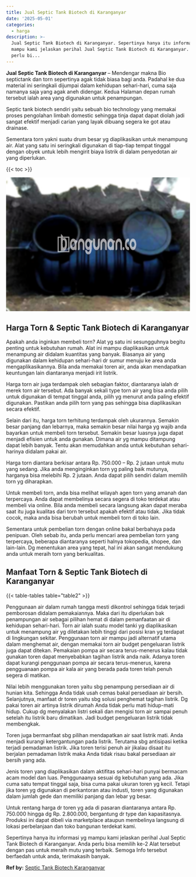 ```yaml
---
title: Jual Septic Tank Biotech di Karanganyar
date: '2025-05-01'
categories:
  - harga
description: >-
  Jual Septic Tank Biotech di Karanganyar. Sepertinya hanya itu informasi yg
  mampu kami jelaskan perihal Jual Septic Tank Biotech di Karanganyar. Anda
  perlu bi...
---
```


**Jual Septic Tank Biotech di Karanganyar** – Mendengar makna Bio septictank dan torn sepertinya agak tidak biasa bagi anda. Padahal ke dua material ini seringkali dijumpai dalam kehidupan sehari-hari, cuma saja namanya saja yang agak aneh didengar. Kedua Halaman depan rumah tersebut ialah area yang digunakan untuk penampungan.

Septic tank biotech sendiri yaitu sebuah bio technology yang memakai proses pengolahan limbah domestic sehingga tinja dapat dapat diolah jadi sangat efektif menjadi carian yang layak dibuang segera ke got atau drainase.

Sementara torn yakni suatu drum besar yg diaplikasikan untuk menampung air. Alat yang satu ini seringkali digunakan di tiap-tiap tempat tinggal dengan obyek untuk lebih mengirit biaya listrik di dalam penyedotan air yang diperlukan.

{{< toc >}}

![Jual Septic Tank Biotech di Karanganyar](/images/jual-bio-septictank-29.png)

## Harga Torn & Septic Tank Biotech di Karanganyar

Apakah anda inginkan membeli torn? Alat yg satu ini sesungguhnya begitu penting untuk kebutuhan rumah. Alat ini mampu diaplikasikan untuk menampung air didalam kuantitas yang banyak. Biasanya air yang digunakan dalam kehidupan sehari-hari dr sumur menuju ke area anda mengaplikasikannya. Bila anda memakai toren air, anda akan mendapatkan keuntungan lain diantaranya menjadi irit listrik.

Harga torn air juga terdampak oleh sebagian faktor, diantaranya ialah dr merek torn air tersebut. Ada banyak sekali type torn air yang bisa anda pilih untuk digunakan di tempat tinggal anda, pilih yg menurut anda paling efektif digunakan. Pastikan anda pilih torn yang pas sehingga bisa diaplikasikan secara efektif.

Selain dari itu, harga torn terhitung terdampak oleh ukurannya. Semakin besar panjang dan lebarnya, maka semakin besar nilai harga yg wajib anda bayarkan untuk membeli torn tersebut. Semakin besar luasnya juga dapat menjadi efisien untuk anda gunakan. Dimana air yg mampu ditampung dapat lebih banyak. Tentu akan memudahkan anda untuk kebutuhan sehari-harinya didalam pakai air.

Harga torn diantara berkisar antara Rp. 750.000 – Rp. 2 jutaan untuk mutu yang sedang. Jika anda menginginkan torn yg paling baik mutunya, harganya bisa melebihi Rp. 2 jutaan. Anda dapat pilih sendiri dalam memilih torn yg diharapkan.

Untuk membeli torn, anda bisa melihat wilayah agen torn yang amanah dan terpercaya. Anda dapat membelinya secara segera di toko terdekat atau membeli via online. Bila anda membeli secara langsung akan dapat meraba saat itu juga kualitas dari torn tersebut apakah efektif atau tidak. Jika tidak cocok, maka anda bisa berubah untuk membeli torn di toko lain.

Sementara untuk pembelian torn dengan online bakal berbahaya pada penipuan. Oleh sebab itu, anda perlu mencari area pembelian torn yang terpercaya, beberapa diantaranya seperti halnya tokopedia, shopee, dan lain-lain. Dg menentukan area yang tepat, hal ini akan sangat mendukung anda untuk meraih torn yang berkualitas.

## Manfaat Torn & Septic Tank Biotech di Karanganyar

{{< table-tables table="table2" >}}

Penggunaan air dalam rumah tangga mesti dikontrol sehingga tidak terjadi pemborosan didalam pemakaiannya. Maka dari itu diperlukan bak penampungan air sebagai pilihan hemat di dalam pemanfaatan air di kehidupan sehari-hari. Torn air ialah suatu model tanki yg diaplikasikan untuk menampung air yg diletakan lebih tinggi dari posisi kran yg terdapat di lingkungan sekitar. Penggunaan torn air mampu jadi alternatif utama dalam menghemat air, dengan memakai torn air budget pengeluaran listrik juga dapat ditekan. Pemakaian pompa air secara terus-menerus kalau tidak gunakan toren dapat menyebabkan tagihan listrik anda naik. Adanya toren dapat kurangi penggunaan pompa air secara terus-menerus, karena pengguanaan pompa air kala air yang berada pada toren telah penuh segera di matikan.

Nilai lebih menggunakan toren yaitu sbg penampung persediaan air di hunian kita. Sehingga Anda tidak usah cemas bakal persediaan air bersih. Selanjutnya, manfaat dr toren yaitu sbg solusi penghemat tagihan listrik. Dg pakai toren air artinya listrik dirumah Anda tidak perlu mati hidup-mati hidup. Cukup dg menyalakan listri sekali dan mengisi torn air sampai penuh setelah itu listrik baru dimatikan. Jadi budget pengeluaran listrik tidak membengkak.

Toren juga bermanfaat sbg pilihan mendapatkan air saat listrik mati. Anda menjadi kurangi ketergantungan pada listrik. Terutama sbg antisipasi ketika terjadi pemadaman listrik. Jika toren terisi penuh air jikalau disaat itu berjalan pemadaman listrik maka Anda tidak risau bakal persediaan air bersih yang ada.

Jenis toren yang diaplikasikan dalam aktifitas sehari-hari punyai bermacam acam model dan luas. Penggunaanya sesuai dg kebutuhan yang ada. Jika cuma satu tempat tinggal saja, bisa cuma pakai ukuran toren yg kecil. Tetapi jika toren yg digunakan di perkantoran atau industi, toren yang digunakan dalam jumlah gede dan memiliki panjang dan lebar yg besar.

Untuk rentang harga dr toren yg ada di pasaran diantaranya antara Rp. 750.000 hingga dg Rp. 2.800.000, bergantung dr type dan kapasitasnya. Produksi ini dapat dibeli via marketplace ataupun membelinya langsung di lokasi perbelanjaan dan toko bangunan terdekat kami.

Sepertinya hanya itu informasi yg mampu kami jelaskan perihal Jual Septic Tank Biotech di Karanganyar. Anda perlu bisa memilih ke-2 Alat tersebut dengan pas untuk meraih mutu yang terbaik. Semoga Info tersebut berfaedah untuk anda, terimakasih banyak.

**Ref by:** [Septic Tank Biotech Karanganyar](https://id.wikipedia.org/wiki/Septic)
